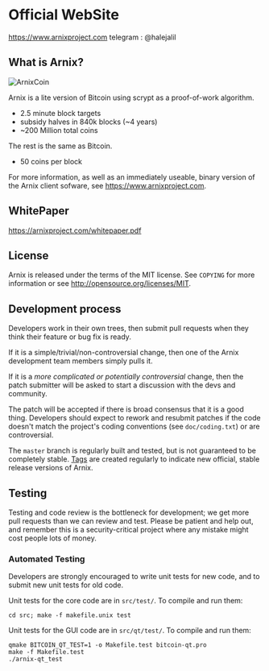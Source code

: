 Official WebSite
================================

https://www.arnixproject.com
telegram : @halejalil


What is Arnix?
----------------
<img src="https://avatars1.githubusercontent.com/u/35616636?s=400&u=8d569d78b202e54e6fa06554274e0419a0468103&v=4" alt="ArnixCoin" >

Arnix is a lite version of Bitcoin using scrypt as a proof-of-work algorithm.
 - 2.5 minute block targets
 - subsidy halves in 840k blocks (~4 years)             
 - ~200 Million total coins

The rest is the same as Bitcoin.
 - 50 coins per block
 

For more information, as well as an immediately useable, binary version of
the Arnix client sofware, see https://www.arnixproject.com.


WhitePaper
----------------
https://arnixproject.com/whitepaper.pdf


License
-------

Arnix is released under the terms of the MIT license. See `COPYING` for more
information or see http://opensource.org/licenses/MIT.

Development process
-------------------

Developers work in their own trees, then submit pull requests when they think
their feature or bug fix is ready.

If it is a simple/trivial/non-controversial change, then one of the Arnix
development team members simply pulls it.

If it is a *more complicated or potentially controversial* change, then the patch
submitter will be asked to start a discussion with the devs and community.

The patch will be accepted if there is broad consensus that it is a good thing.
Developers should expect to rework and resubmit patches if the code doesn't
match the project's coding conventions (see `doc/coding.txt`) or are
controversial.

The `master` branch is regularly built and tested, but is not guaranteed to be
completely stable. [Tags](https://github.com/arnix-project/arnix/tags) are created
regularly to indicate new official, stable release versions of Arnix.

Testing
-------

Testing and code review is the bottleneck for development; we get more pull
requests than we can review and test. Please be patient and help out, and
remember this is a security-critical project where any mistake might cost people
lots of money.

### Automated Testing

Developers are strongly encouraged to write unit tests for new code, and to
submit new unit tests for old code.

Unit tests for the core code are in `src/test/`. To compile and run them:

    cd src; make -f makefile.unix test

Unit tests for the GUI code are in `src/qt/test/`. To compile and run them:

    qmake BITCOIN_QT_TEST=1 -o Makefile.test bitcoin-qt.pro
    make -f Makefile.test
    ./arnix-qt_test
 
